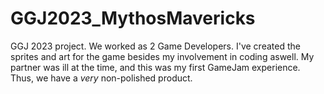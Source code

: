 # GGJ2023_MythosMavericks
GGJ 2023 project. We worked as 2 Game Developers. I've created the sprites and art for the game besides my involvement in coding aswell. My partner was ill at the time, and this was my first GameJam experience. Thus, we have a *very* non-polished product.
